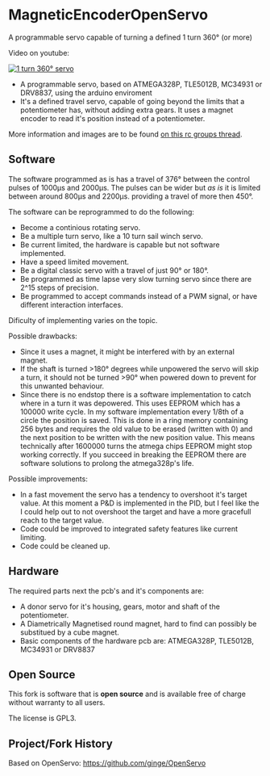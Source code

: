 # MagneticEncoderOpenServo
A programmable servo capable of turning a defined 1 turn 360° (or more)

Video on youtube:

[![1 turn 360° servo](http://img.youtube.com/vi/oHWwntjVp9A/0.jpg)](http://www.youtube.com/watch?v=oHWwntjVp9A "1 turn 360° servo")

* A programmable servo, based on ATMEGA328P, TLE5012B, MC34931 or DRV8837, using the arduino enviroment
* It's a defined travel servo, capable of going beyond the limits that a potentiometer has, without adding extra gears. It uses a magnet encoder to read it's position instead of a potentiometer.

More information and images are to be found [on this rc groups thread](https://www.rcgroups.com/forums/showthread.php?3154439-1-turn-360%C2%B0-servo "1 turn 360° servo").

## Software

The software programmed as is has a travel of 376° between the control pulses of 1000µs and 2000µs. The pulses can be wider but *as is* it is limited between around 800µs and 2200µs. providing a travel of more then 450°.

The software can be reprogrammed to do the following:
* Become a continious rotating servo.
* Be a multiple turn servo, like a 10 turn sail winch servo.
* Be current limited, the hardware is capable but not software implemented.
* Have a speed limited movement.
* Be a digital classic servo with a travel of just 90° or 180°.
* Be programmed as time lapse very slow turning servo since there are 2^15 steps of precision.
* Be programmed to accept commands instead of a PWM signal, or have different interaction interfaces.

Dificulty of implementing varies on the topic.

Possible drawbacks:
* Since it uses a magnet, it might be interfered with by an external magnet.
* If the shaft is turned >180° degrees while unpowered the servo will skip a turn, it should not be turned >90° when powered down to prevent for this unwanted behaviour.
* Since there is no endstop there is a software implementation to catch where in a turn it was depowered. This uses EEPROM which has a 100000 write cycle. In my software implementation every 1/8th of a circle the position is saved. This is done in a ring memory containing 256 bytes and requires the old value to be erased (written with 0) and the next position to be written with the new position value. This means technically after 1600000 turns the atmega chips EEPROM might stop working correctly. If you succeed in breaking the EEPROM there are software solutions to prolong the atmega328p's life.

Possible improvements:
* In a fast movement the servo has a tendency to overshoot it's target value. At this moment a P&D is implemented in the PID, but I feel like the I could help out to not overshoot the target and have a more gracefull reach to the target value.
* Code could be improved to integrated safety features like current limiting.
* Code could be cleaned up.

## Hardware

The required parts next the pcb's and it's components are:
* A donor servo for it's housing, gears, motor and shaft of the potentiometer.
* A Diametrically Magnetised round magnet, hard to find can possibly be substitued by a cube magnet.
* Basic components of the hardware pcb are: ATMEGA328P, TLE5012B, MC34931 or DRV8837

## Open Source

This fork is software that is **open source** and is available free of charge without warranty to all users.

The license is GPL3.

## Project/Fork History

Based on OpenServo: https://github.com/ginge/OpenServo